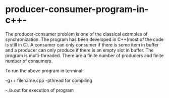 # producer-consumer-program-in-c++-
The producer-consumer problem is one of the classical examples of synchronization. The program has been developed in C++(most of the code is still in C).
A consumer can only consumer if there is some item in buffer and a producer can only produce if there is an empty slot in buffer.
The program is multi-threaded. There are a finite number of producers and finite number of consumers. 

To run the above program in terminal:

-g++ filename.cpp -pthread for compiling

-./a.out for execution of program
